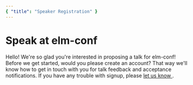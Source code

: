 ```yaml
---
{ "title": "Speaker Registration" }
---
```


# Speak at elm-conf

Hello!
We're so glad you're interested in proposing a talk for elm-conf!
Before we get started, would you please create an account?
That way we'll know how to get in touch with you for talk feedback and acceptance notifications.
If you have any trouble with signup, please [let us know ](mailto:elm-conf@thestrangeloop.com).
